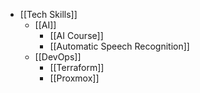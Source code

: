 - [[Tech Skills]]
	- [[AI]]
		- [[AI Course]]
		- [[Automatic Speech Recognition]]
	- [[DevOps]]
		- [[Terraform]]
		- [[Proxmox]]